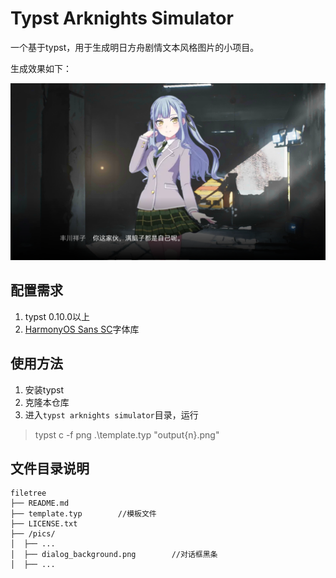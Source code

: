 # Typst Arknights Simulator

一个基于typst，用于生成明日方舟剧情文本风格图片的小项目。

生成效果如下：

![丰川祥子](test_output2.png)

## 配置需求

1. typst 0.10.0以上
2. [HarmonyOS Sans SC](https://github.com/ajacocks/harmonyos-sans-font)字体库

## 使用方法

1. 安装typst
2. 克隆本仓库
3. 进入`typst arknights simulator`目录，运行

> typst c -f png .\template.typ "output{n}.png"

## 文件目录说明

```text
filetree 
├── README.md
├── template.typ        //模板文件
├── LICENSE.txt
├── /pics/
│  ├── ...
│  ├── dialog_background.png        //对话框黑条
│  ├── ...

```
